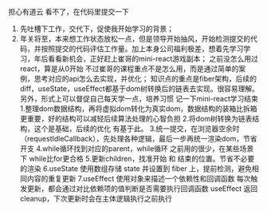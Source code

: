 担心有道云 看不了，在代码里提交一下
1. 先吐槽下工作，交代下，促使我开始学习的背景；
2. 年关将至，本来想工作状态放松一点，但是领导开始抽风，开始检测提交的代码，并按照提交的代码评估工作量。加上本身公司福利极差，想着先学习学习，年后看看新机会，正好赶上崔哥的mini-react游戏副本；
之前没怎么用过react，算是从0开始
不过崔哥的课程重点不是怎么用，而是通过简单的案例，思考对应的api怎么去实现，并优化；
知识点的重点是fiber架构，后续的diff，useState，useEffect都基于dom树转换后的链表去实现。很容易理解。
另外，形式上可以督促自己每天学一点，培养习惯
记一下mini-react学习结束
1.整理dom数据结构，再将虚拟dom转化为真实dom，数据结构的装箱比拆箱更重要，好的结构可以减轻后续算法处理的心智负担
2.将dom树转换为链表结构，这个是基础，后续的优化 有基于此。
3.统一提交，在浏览器空余时（requestIdleCallback），先处理各种逻辑，最后一步再统一渲染dom，节省开支
4.while循环找到对应的parent，while循环  之前用的很少，在某些场景下 while比for更合格
5.更新children，找准开始 和 结束的位置。节省不必要的渲染
6.useState 使用数组存储 state 并设置到 fiber 上，提前检测，避免相同内容的重复更新
7.useEffect 使用对象来描述一个依赖性和回调函数 每次触发更新，都会通过对比依赖项的值判断是否需要执行回调函数 useEffect 返回 cleanup，下次更新时会在主体逻辑执行之前执行